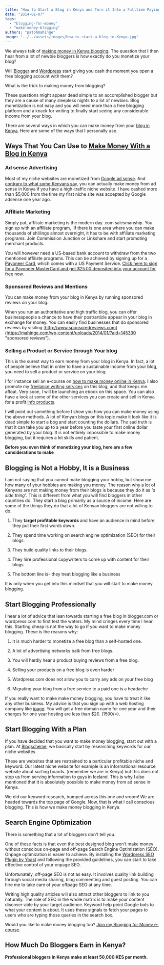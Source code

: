 ```yaml
---
title: "How to Start a Blog in Kenya and Turn it Into a Fulltime Paying Job"
date: "2014-01-07"
tags: 
  - "blogging-for-money"
  - "make-money-blogging"
authors: "patohmahinge"
image: "../../assets/images/how-to-start-a-blog-in-Kenya.jpg"
---
```


We always talk of [making money in Kenya blogging](https://mahinge.com/fully-monetize-blog-kenya/ "make money blogging in kenya"). The question that I then hear from a lot of newbie bloggers is how exactly do you monetize your blog?

Will [Blogger](https://mahinge.com/wp-content/uploads/2014/01/www.blogger.com "blogger") and [Wordpress](https://mahinge.com/wp-content/uploads/2014/01/www.wordpress.com "wordpress") start giving you cash the moment you open a free blogging account with them?

What is the trick to making money from blogging?

These questions might appear dead simple to an accomplished blogger but they are a cause of many sleepless nights to a lot of newbies. Blog monetization is not easy and you will need more than a free blogging platform and a knack for writing to finally start seeing any considerable income from your blog.

There are several ways in which you can make money from your [blog in Kenya](https://mahinge.com/fully-monetize-blog-kenya/). Here are some of the ways that I personally use.

## Ways That You Can Use to [Make Money With a Blog in Kenya](https://mahinge.com/how-to-start-a-blog-in-kenya/)

### **Ad sense Advertising**

Most of my niche websites are monetized from [Google ad sense](https://mahinge.com/wp-content/uploads/2014/01/start "Ad sense"). And [contrary to what some Kenyans say](https://mahinge.com/wp-content/uploads/2014/01/how-to-monetize-your-current-blog.html "Google Ad sense in Kenya"), you can actually make money from ad sense in Kenya if you have a high-traffic niche website. I have cashed more than $5,000 from the time my first niche site was accepted by Google adsense one year ago.

### **Affiliate Marketing**

Simply put, affiliate marketing is the modern day .com salesmanship. You sign up with an affiliate program,  If there is one area where you can make thousands of shillings almost overnight, it has to be with affiliate marketing programs. Join Commission Junction or Linkshare and start promoting merchant products.

You will however need a US-based bank account to withdraw from the two mentioned affiliate programs. This can be achieved by signing up for a [Payoneer Card](http://share.payoneer-affiliates.com/a/clk/29DwpC "Payoneer Card"), which comes with a US Payment Service. [Click here to sign for a Payoneer MasterCard and get $25.00 deposited into your account for free](http://share.payoneer-affiliates.com/a/clk/29DwpC) now.

### **Sponsored Reviews and Mentions**

You can make money from your blog in Kenya by running sponsored reviews on your blog.

When you run an authoritative and high traffic blog, you can offer businesspeople a chance to have their post/article appear in your blog in exchange for money. You can easily find businesses that do sponsored reviews by visiting [http://www.sponsoredreviews.com](https://mahinge.com/wp-content/uploads/2014/01/?aid=145330 "sponsored reviews").

### **Selling a Product or Service through Your blog**

This is the surest way to earn money from your blog in Kenya. In fact, a lot of people believe that in order to have a sustainable income from your blog, you need to sell a product or service on your blog.

I for instance sell an e-course on [how to make money online in Kenya](https://mahinge.com/online-jobs-kenya-2014-training/ "Free Online Jobs in Kenya Training From Blogscheme"). I also promote my [freelance writing services](https://mahinge.com/wp-content/uploads/2014/01/?rid=2R0Q01 "elance") on this blog, and that keeps me afloat. Very soon, I will be launching an ebook on this space. You can also have a look at some of the other services you can create and sell in Kenya for a profit [info products](https://mahinge.com/create-killer-info-products-kenya/).

I will point out something before I show you how you can make money using the above methods. A lot of Kenyan blogs on this topic make it look like it is dead simple to start a bog and start counting the dollars. The sad truth is that it can take you up to a year before you taste your first online dollar generated by your blog. It is not entirely impossible to make money blogging, but it requires a lot skills and patient.

**Before you even think of monetizing your blog, here are a few considerations to make**

## **Blogging is Not a Hobby, It is a Business**

I am not saying that you cannot make blogging your hobby, but show me how many of your hobbies are making you money. The reason why a lot of Kenyans are not making money from their blogs is because they do it as _'a side thing'_. This is different from what you will find bloggers in other countries do. They start a blog primarily as a source of income. Here are some of the things they do that a lot of Kenyan bloggers are not willing to do.

1. They **target profitable keywords** and have an audience in mind before they put their first words down.

3. They spend time working on search engine optimization (SEO) for their blogs.

5. They build quality links to their blogs.

7. They hire professional copywriters to come up with content for their blogs

9. The bottom line is- they treat blogging like a business

It is only when you get into this mindset that you will start to make money blogging.

## **Start Blogging Professionally**

I hear a lot of advice that lean towards starting a free blog in blogger.com or wordpress.com to first test the waters. My mind cringes every time I hear this. Starting cheap is not the way to go if you want to make money blogging. These is the reasons why:

1. It is much harder to monetize a free blog than a self-hosted one.

3. A lot of advertising networks balk from free blogs.

5. You will hardly hear a product buying reviews from a free blog.

7. Selling your products on a free blog is even harder

9. Wordpress.com does not allow you to carry any ads on your free blog

11. Migrating your blog from a free service to a paid one is a headache

If you really want to make make money blogging, you have to treat it like any other business. My advice is that you sign up with a web hosting company like [ipage](https://mahinge.com/wp-content/uploads/2014/01/index.bml?AffID=725429&amp;LinkName=blogscheme "ipage"). You will get a free domain name for one year and their charges for one year hosting are less than $20. (1500/=).

## Start Blogging With a Plan

If you have decided that you want to make money blogging, start out with a plan. At [Blogscheme](https://mahinge.com/ "homepage blogscheme"), we basically start by researching keywords for our niche websites.

These are websites that are restrained to a particular profitable niche and keyword. Our latest niche website for example is an informational resource website about surfing boards. (remember we are in Kenya) but this does not stop us from serving information to guys in Iceland. This is why I also mentioned that it is absolutely possible to make money from ad sense in Kenya.

We did our keyword research, bumped across this one and vroom! We are headed towards the top page of Google. Now, that is what I call conscious blogging. This is how we make money blogging in Kenya.

## Search Engine Optimization

There is something that a lot of bloggers don't tell you.

One of these facts is that even the best designed blog won't make money without conscious on-page and off-page Search Engine Optimization (SEO). Onpage optimization is easier to achieve. By installing the [Wordpress SEO Plugin by Yoast](https://mahinge.com/wp-content/uploads/2014/01/seo "Wordpress seo") and following the provided guidelines, you can start to take effective control of your onpage SEO.

Unfortunately, off-page SEO is not as easy. It involves quality link building through social media sharing, blog commenting and guest posting. You can hire me to take care of your offpage SEO at any time.

Writing high quality articles will also attract other bloggers to link to you naturally. The role of SEO in the whole matrix is to make your content discover-able by your target audience. Keyword help point Google bots to what your content is about. It uses these signals to fetch your pages to users who are typing those queries in the search box.

Would you like to make money blogging too? [Join my Blogging for Money e-course](https://mahinge.com/ "blogging for money").

## How Much Do Bloggers Earn in Kenya?

**Professional bloggers in Kenya make at least 50,000 KES per month.**
